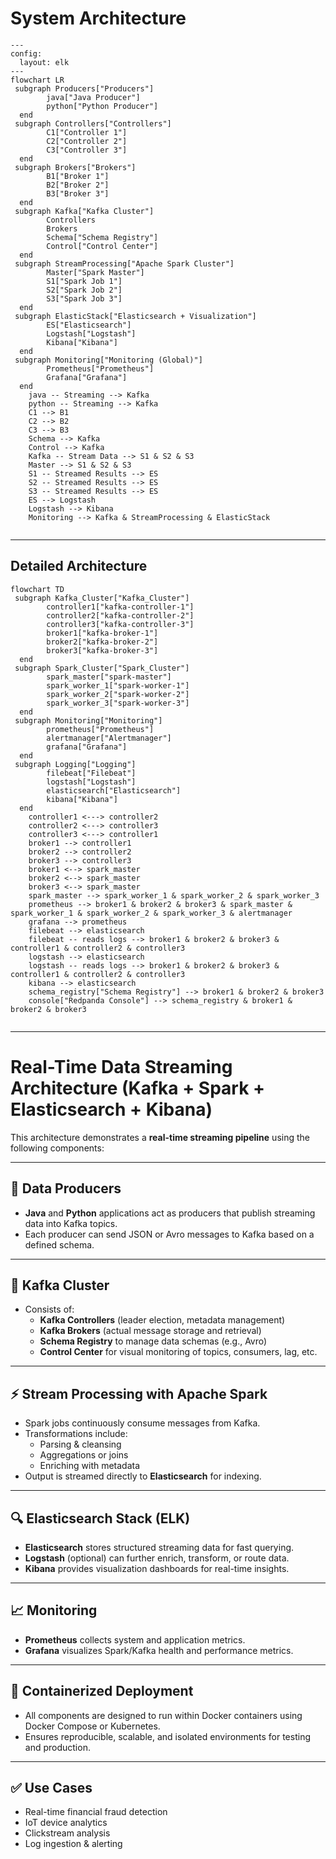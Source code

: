 # System Architecture

```mermaid
---
config:
  layout: elk
---
flowchart LR
 subgraph Producers["Producers"]
        java["Java Producer"]
        python["Python Producer"]
  end
 subgraph Controllers["Controllers"]
        C1["Controller 1"]
        C2["Controller 2"]
        C3["Controller 3"]
  end
 subgraph Brokers["Brokers"]
        B1["Broker 1"]
        B2["Broker 2"]
        B3["Broker 3"]
  end
 subgraph Kafka["Kafka Cluster"]
        Controllers
        Brokers
        Schema["Schema Registry"]
        Control["Control Center"]
  end
 subgraph StreamProcessing["Apache Spark Cluster"]
        Master["Spark Master"]
        S1["Spark Job 1"]
        S2["Spark Job 2"]
        S3["Spark Job 3"]
  end
 subgraph ElasticStack["Elasticsearch + Visualization"]
        ES["Elasticsearch"]
        Logstash["Logstash"]
        Kibana["Kibana"]
  end
 subgraph Monitoring["Monitoring (Global)"]
        Prometheus["Prometheus"]
        Grafana["Grafana"]
  end
    java -- Streaming --> Kafka
    python -- Streaming --> Kafka
    C1 --> B1
    C2 --> B2
    C3 --> B3
    Schema --> Kafka
    Control --> Kafka
    Kafka -- Stream Data --> S1 & S2 & S3
    Master --> S1 & S2 & S3
    S1 -- Streamed Results --> ES
    S2 -- Streamed Results --> ES
    S3 -- Streamed Results --> ES
    ES --> Logstash
    Logstash --> Kibana
    Monitoring --> Kafka & StreamProcessing & ElasticStack


```
---

## Detailed Architecture

```mermaid
flowchart TD
 subgraph Kafka_Cluster["Kafka_Cluster"]
        controller1["kafka-controller-1"]
        controller2["kafka-controller-2"]
        controller3["kafka-controller-3"]
        broker1["kafka-broker-1"]
        broker2["kafka-broker-2"]
        broker3["kafka-broker-3"]
  end
 subgraph Spark_Cluster["Spark_Cluster"]
        spark_master["spark-master"]
        spark_worker_1["spark-worker-1"]
        spark_worker_2["spark-worker-2"]
        spark_worker_3["spark-worker-3"]
  end
 subgraph Monitoring["Monitoring"]
        prometheus["Prometheus"]
        alertmanager["Alertmanager"]
        grafana["Grafana"]
  end
 subgraph Logging["Logging"]
        filebeat["Filebeat"]
        logstash["Logstash"]
        elasticsearch["Elasticsearch"]
        kibana["Kibana"]
  end
    controller1 <---> controller2
    controller2 <---> controller3
    controller3 <---> controller1
    broker1 --> controller1
    broker2 --> controller2
    broker3 --> controller3
    broker1 <--> spark_master
    broker2 <--> spark_master
    broker3 <--> spark_master
    spark_master --> spark_worker_1 & spark_worker_2 & spark_worker_3
    prometheus --> broker1 & broker2 & broker3 & spark_master & spark_worker_1 & spark_worker_2 & spark_worker_3 & alertmanager
    grafana --> prometheus
    filebeat --> elasticsearch
    filebeat -- reads logs --> broker1 & broker2 & broker3 & controller1 & controller2 & controller3
    logstash --> elasticsearch
    logstash -- reads logs --> broker1 & broker2 & broker3 & controller1 & controller2 & controller3
    kibana --> elasticsearch
    schema_registry["Schema Registry"] --> broker1 & broker2 & broker3
    console["Redpanda Console"] --> schema_registry & broker1 & broker2 & broker3


```
---

# Real-Time Data Streaming Architecture (Kafka + Spark + Elasticsearch + Kibana)

This architecture demonstrates a **real-time streaming pipeline** using the following components:

---

## 🔄 Data Producers

- **Java** and **Python** applications act as producers that publish streaming data into Kafka topics.
- Each producer can send JSON or Avro messages to Kafka based on a defined schema.

---

## 🧠 Kafka Cluster

- Consists of:
  - **Kafka Controllers** (leader election, metadata management)
  - **Kafka Brokers** (actual message storage and retrieval)
  - **Schema Registry** to manage data schemas (e.g., Avro)
  - **Control Center** for visual monitoring of topics, consumers, lag, etc.

---

## ⚡ Stream Processing with Apache Spark

- Spark jobs continuously consume messages from Kafka.
- Transformations include:
  - Parsing & cleansing
  - Aggregations or joins
  - Enriching with metadata
- Output is streamed directly to **Elasticsearch** for indexing.

---

## 🔍 Elasticsearch Stack (ELK)

- **Elasticsearch** stores structured streaming data for fast querying.
- **Logstash** (optional) can further enrich, transform, or route data.
- **Kibana** provides visualization dashboards for real-time insights.

---

## 📈 Monitoring

- **Prometheus** collects system and application metrics.
- **Grafana** visualizes Spark/Kafka health and performance metrics.

---

## 🐳 Containerized Deployment

- All components are designed to run within Docker containers using Docker Compose or Kubernetes.
- Ensures reproducible, scalable, and isolated environments for testing and production.

---

## ✅ Use Cases

- Real-time financial fraud detection
- IoT device analytics
- Clickstream analysis
- Log ingestion & alerting

